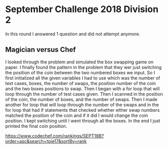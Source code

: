 # September Challenge 2018 Division 2

In this round I answered 1 question and did not attempt anymore.

## Magician versus Chef

I looked through the problem and simulated the box swapping game on paper. I finally found the pattern in the problem that they wer just switching the position of the coin between the two numbered boxes we input. So I first initialized all the given variables I had to use which was the number of test cases, boxes, the number of swaps, the position number of the coin and the two boxes positions to swap. Then I began with a for loop that will loop through the number of test cases given. Then I scanned in the position of the coin, the number of boxes, and the number of swaps. Then I made another for loop that will loop through the number of the swaps and in the for loop that had if statements that checked whether either swap numbers matched the position of the coin and if it did I would change the coin position. I kept switching until I went through all the boxes. In the end I just printed the final coin position.

https://www.codechef.com/rankings/SEPT18B?order=asc&search=tpie17&sortBy=rank
